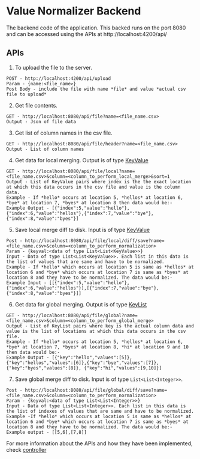 # Value Normalizer Backend
The backend code of the application. This backed runs on the port 8080 and can be accessed using the APIs at http://localhost:4200/api/<API>

## APIs
1) To upload the file to the server.
```
POST - http://localhost:4200/api/upload
Param - {name:<file_name>}
Post Body - include the file with name *file* and value *actual csv file to upload*
```

2) Get file contents.
```
GET - http://localhost:8080/api/file?name=<file_name.csv>
Output - Json of file data
```

3) Get list of column names in the csv file.
```
GET - http://localhost:8080/api/file/header?name=<file_name.csv>
Output - List of column names
```

4) Get data for local merging. Output is of type [KeyValue](https://github.com/anhaidgroup/value_normalizer/blob/master/normalizer/src/main/java/edu/wisc/entity/normalizer/model/KeyValue.java)
```
GET - http://localhost:8080/api/file/local?name=<file_name.csv>&column=<column_to_perform_local_merge>&sort=1
Output - List of KeyValue pairs where index is the the exact location at which this data occurs in the csv file and value is the column data.
Example - If *hello* occurs at location 5, *hellos* at location 6, *bye* at location 7, *byes* at location 8 then data would be:-
Example Output - [{"index":5,"value":"hello"},{"index":6,"value":"hellos"},{"index":7,"value":"bye"},{"index":8,"value":"byes"}]
```

5) Save local merge diff to disk. Input is of type [KeyValue](https://github.com/anhaidgroup/value_normalizer/blob/master/normalizer-ui/src/app/models/custom.interface.ts)
```
Post - http://localhost:8080/api/file/local/diff/save?name=<file_name.csv>&column=<column_to_perform_normalization>
Param - {keyval:<data of type List<List<KeyValue>>}
Input - Data of type List<List<KeyValue>>. Each list in this data is the list of values that are same and have to be normalized. 
Example - If *hello* which occurs at location 5 is same as *hellos* at location 6 and *bye* which occurs at location 7 is same as *byes* at location 8 and they have to be normalized. The data would be:-
Example Input - [[{"index":5,"value":"hello"},{"index":6,"value":"hellos"}],[{"index":7,"value":"bye"},{"index":8,"value":"byes"}]] 
```

6) Get data for global merging. Output is of type [KeyList](https://github.com/anhaidgroup/value_normalizer/blob/master/normalizer/src/main/java/edu/wisc/entity/normalizer/model/KeyList.java)
```
GET - http://localhost:8080/api/file/global?name=<file_name.csv>&column=<column_to_perform_global_merge>
Output - List of KeyList pairs where key is the actual column data and value is the list of locations at which this data occurs in the csv file.
Example - If *hello* occurs at location 5, *hellos* at location 6, *bye* at location 7, *byes* at location 8, *hi* at location 9 and 10 then data would be:- 
Example Output - [{"key":"hello","values":[5]},{"key":"hellos","values":[6]},{"key":"bye","values":[7]},{"key":"byes","values":[8]}, {"key":"hi","values":[9,10]}]
```

7) Save global merge diff to disk. Input is of type `List<List<Integer>>`.
```
Post - http://localhost:8080/api/file/global/diff/save?name=<file_name.csv>&column=<column_to_perform_normalization>
Param - {keyval:<data of type List<List<Integer>>}
Input - Data of type List<List<Integer>>. Each list in this data is the list of indexes of values that are same and have to be normalized. 
Example -If *hello* which occurs at location 5 is same as *hellos* at location 6 and *bye* which occurs at location 7 is same as *byes* at location 8 and they have to be normalized. The data would be:-
Example output - [[5,6],[7,8]] 
```

For more information about the APIs and how they have been implemented, check [controller]( https://github.com/anhaidgroup/value_normalizer/blob/master/normalizer/src/main/java/edu/wisc/entity/normalizer/controller/FileViewController.java)
